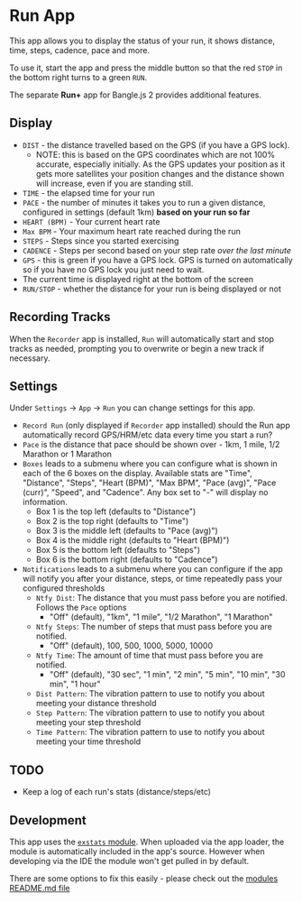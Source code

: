 # Run App

This app allows you to display the status of your run, it
shows distance, time, steps, cadence, pace and more.

To use it, start the app and press the middle button so that
the red `STOP` in the bottom right turns to a green `RUN`.

The separate **Run+** app for Bangle.js 2 provides additional features.

## Display

* `DIST` - the distance travelled based on the GPS (if you have a GPS lock).
  * NOTE: this is based on the GPS coordinates which are not 100% accurate, especially initially. As
  the GPS updates your position as it gets more satellites your position changes and the distance
  shown will increase, even if you are standing still.
* `TIME` - the elapsed time for your run
* `PACE` - the number of minutes it takes you to run a given distance, configured in settings (default 1km) **based on your run so far**
* `HEART (BPM)` - Your current heart rate
* `Max BPM` - Your maximum heart rate reached during the run
* `STEPS` - Steps since you started exercising
* `CADENCE` - Steps per second based on your step rate *over the last minute*
* `GPS` - this is green if you have a GPS lock. GPS is turned on automatically
so if you have no GPS lock you just need to wait.
* The current time is displayed right at the bottom of the screen
* `RUN/STOP` - whether the distance for your run is being displayed or not

## Recording Tracks

When the `Recorder` app is installed, `Run` will automatically start and stop tracks
as needed, prompting you to overwrite or begin a new track if necessary.

## Settings

Under `Settings` -> `App` -> `Run` you can change settings for this app.

* `Record Run` (only displayed if `Recorder` app installed) should the Run app automatically
record GPS/HRM/etc data every time you start a run?
* `Pace` is the distance that pace should be shown over - 1km, 1 mile, 1/2 Marathon or 1 Marathon
* `Boxes` leads to a submenu where you can configure what is shown in each of the 6 boxes on the display.
 Available stats are "Time", "Distance", "Steps", "Heart (BPM)", "Max BPM", "Pace (avg)", "Pace (curr)", "Speed", and "Cadence".
 Any box set to "-" will display no information.
    * Box 1 is the top left (defaults to "Distance")
    * Box 2 is the top right (defaults to "Time")
    * Box 3 is the middle left (defaults to "Pace (avg)")
    * Box 4 is the middle right (defaults to "Heart (BPM)")
    * Box 5 is the bottom left (defaults to "Steps")
    * Box 6 is the bottom right (defaults to "Cadence")
* `Notifications` leads to a submenu where you can configure if the app will notify you after
your distance, steps, or time repeatedly pass your configured thresholds
    * `Ntfy Dist`: The distance that you must pass before you are notified. Follows the `Pace` options
        * "Off" (default), "1km", "1 mile", "1/2 Marathon", "1 Marathon"
    * `Ntfy Steps`: The number of steps that must pass before you are notified.
        * "Off" (default), 100, 500, 1000, 5000, 10000
    * `Ntfy Time`: The amount of time that must pass before you are notified.
        * "Off" (default), "30 sec", "1 min", "2 min", "5 min", "10 min", "30 min", "1 hour"
    * `Dist Pattern`: The vibration pattern to use to notify you about meeting your distance threshold
    * `Step Pattern`: The vibration pattern to use to notify you about meeting your step threshold
    * `Time Pattern`: The vibration pattern to use to notify you about meeting your time threshold

## TODO

* Keep a log of each run's stats (distance/steps/etc)

## Development

This app uses the [`exstats` module](https://github.com/espruino/BangleApps/blob/master/modules/exstats.js). When uploaded via the
app loader, the module is automatically included in the app's source. However
when developing via the IDE the module won't get pulled in by default.

There are some options to fix this easily - please check out the [modules README.md file](https://github.com/espruino/BangleApps/blob/master/modules/README.md)
